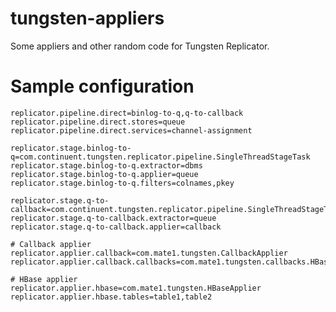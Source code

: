 tungsten-appliers
=================

Some appliers and other random code for Tungsten Replicator.

Sample configuration
====================

    replicator.pipeline.direct=binlog-to-q,q-to-callback
    replicator.pipeline.direct.stores=queue
    replicator.pipeline.direct.services=channel-assignment

    replicator.stage.binlog-to-q=com.continuent.tungsten.replicator.pipeline.SingleThreadStageTask
    replicator.stage.binlog-to-q.extractor=dbms
    replicator.stage.binlog-to-q.applier=queue
    replicator.stage.binlog-to-q.filters=colnames,pkey

    replicator.stage.q-to-callback=com.continuent.tungsten.replicator.pipeline.SingleThreadStageTask
    replicator.stage.q-to-callback.extractor=queue
    replicator.stage.q-to-callback.applier=callback

    # Callback applier
    replicator.applier.callback=com.mate1.tungsten.CallbackApplier
    replicator.applier.callback.callbacks=com.mate1.tungsten.callbacks.HBaseApplierCallback
    
    # HBase applier
    replicator.applier.hbase=com.mate1.tungsten.HBaseApplier
    replicator.applier.hbase.tables=table1,table2
    


